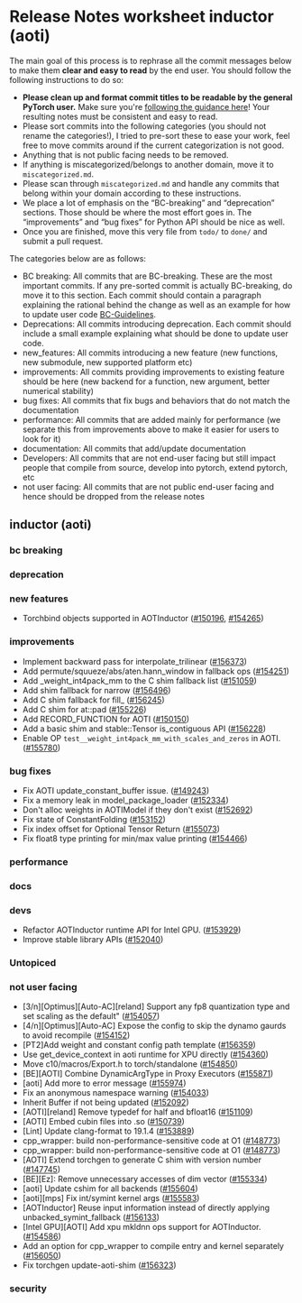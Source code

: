 
# Release Notes worksheet inductor (aoti)

The main goal of this process is to rephrase all the commit messages below to make them **clear and easy to read** by the end user. You should follow the following instructions to do so:

* **Please clean up and format commit titles to be readable by the general PyTorch user.** Make sure you're [following the guidance here](https://docs.google.com/document/d/14OmgGBr1w6gl1VO47GGGdwrIaUNr92DFhQbY_NEk8mQ/edit)! Your resulting notes must be consistent and easy to read.
* Please sort commits into the following categories (you should not rename the categories!), I tried to pre-sort these to ease your work, feel free to move commits around if the current categorization is not good.
* Anything that is not public facing needs to be removed.
* If anything is miscategorized/belongs to another domain, move it to `miscategorized.md`.
* Please scan through `miscategorized.md` and handle any commits that belong within your domain according to these instructions.
* We place a lot of emphasis on the “BC-breaking” and “deprecation” sections. Those should be where the most effort goes in. The “improvements” and “bug fixes” for Python API should be nice as well.
* Once you are finished, move this very file from `todo/` to `done/` and submit a pull request.

The categories below are as follows:

* BC breaking: All commits that are BC-breaking. These are the most important commits. If any pre-sorted commit is actually BC-breaking, do move it to this section. Each commit should contain a paragraph explaining the rational behind the change as well as an example for how to update user code [BC-Guidelines](https://docs.google.com/document/d/14OmgGBr1w6gl1VO47GGGdwrIaUNr92DFhQbY_NEk8mQ/edit#heading=h.a9htwgvvec1m).
* Deprecations: All commits introducing deprecation. Each commit should include a small example explaining what should be done to update user code.
* new_features: All commits introducing a new feature (new functions, new submodule, new supported platform etc)
* improvements: All commits providing improvements to existing feature should be here (new backend for a function, new argument, better numerical stability)
* bug fixes: All commits that fix bugs and behaviors that do not match the documentation
* performance: All commits that are added mainly for performance (we separate this from improvements above to make it easier for users to look for it)
* documentation: All commits that add/update documentation
* Developers: All commits that are not end-user facing but still impact people that compile from source, develop into pytorch, extend pytorch, etc
* not user facing: All commits that are not public end-user facing and hence should be dropped from the release notes

## inductor (aoti)
### bc breaking
### deprecation
### new features
- Torchbind objects supported in AOTInductor ([#150196](https://github.com/pytorch/pytorch/pull/150196), [#154265](https://github.com/pytorch/pytorch/pull/154265))
### improvements
- Implement backward pass for interpolate_trilinear ([#156373](https://github.com/pytorch/pytorch/pull/156373))
- Add permute/squueze/abs/aten.hann_window in fallback ops ([#154251](https://github.com/pytorch/pytorch/pull/154251))
- Add _weight_int4pack_mm to the C shim fallback list ([#151059](https://github.com/pytorch/pytorch/pull/151059))
- Add shim fallback for narrow ([#156496](https://github.com/pytorch/pytorch/pull/156496))
- Add C shim fallback for fill_ ([#156245](https://github.com/pytorch/pytorch/pull/156245))
- Add C shim for at::pad ([#155226](https://github.com/pytorch/pytorch/pull/155226))
- Add RECORD_FUNCTION for AOTI ([#150150](https://github.com/pytorch/pytorch/pull/150150))
- Add a basic shim and stable::Tensor is_contiguous API ([#156228](https://github.com/pytorch/pytorch/pull/156228))
- Enable OP `test__weight_int4pack_mm_with_scales_and_zeros` in AOTI. ([#155780](https://github.com/pytorch/pytorch/pull/155780))
### bug fixes
- Fix AOTI update_constant_buffer issue. ([#149243](https://github.com/pytorch/pytorch/pull/149243))
- Fix a memory leak in model_package_loader ([#152334](https://github.com/pytorch/pytorch/pull/152334))
- Don't alloc weights in AOTIModel if they don't exist ([#152692](https://github.com/pytorch/pytorch/pull/152692))
- Fix state of ConstantFolding ([#153152](https://github.com/pytorch/pytorch/pull/153152))
- Fix index offset for Optional Tensor Return ([#155073](https://github.com/pytorch/pytorch/pull/155073))
- Fix float8 type printing for min/max value printing ([#154466](https://github.com/pytorch/pytorch/pull/154466))
### performance
### docs
### devs
- Refactor AOTInductor runtime API for Intel GPU. ([#153929](https://github.com/pytorch/pytorch/pull/153929))
- Improve stable library APIs ([#152040](https://github.com/pytorch/pytorch/pull/152040))
### Untopiced


### not user facing
- [3/n][Optimus][Auto-AC][reland] Support any fp8 quantization type and set scaling as the default" ([#154057](https://github.com/pytorch/pytorch/pull/154057))
- [4/n][Optimus][Auto-AC] Expose the config to skip the dynamo gaurds to avoid recompile ([#154152](https://github.com/pytorch/pytorch/pull/154152))
- [PT2]Add weight and constant config path template ([#156359](https://github.com/pytorch/pytorch/pull/156359))
- Use get_device_context in aoti runtime for XPU directly ([#154360](https://github.com/pytorch/pytorch/pull/154360))
- Move c10/macros/Export.h to torch/standalone ([#154850](https://github.com/pytorch/pytorch/pull/154850))
- [BE][AOTI] Combine DynamicArgType in Proxy Executors ([#155871](https://github.com/pytorch/pytorch/pull/155871))
- [aoti] Add more to error message ([#155974](https://github.com/pytorch/pytorch/pull/155974))
- Fix an anonymous namespace warning ([#154033](https://github.com/pytorch/pytorch/pull/154033))
- Inherit Buffer if not being updated ([#152092](https://github.com/pytorch/pytorch/pull/152092))
- [AOTI][reland] Remove typedef for half and bfloat16 ([#151109](https://github.com/pytorch/pytorch/pull/151109))
- [AOTI] Embed cubin files into .so ([#150739](https://github.com/pytorch/pytorch/pull/150739))
- [Lint] Update clang-format to 19.1.4 ([#153889](https://github.com/pytorch/pytorch/pull/153889))
- cpp_wrapper: build non-performance-sensitive code at O1 ([#148773](https://github.com/pytorch/pytorch/pull/148773))
- cpp_wrapper: build non-performance-sensitive code at O1 ([#148773](https://github.com/pytorch/pytorch/pull/148773))
- [AOTI] Extend torchgen to generate C shim with version number ([#147745](https://github.com/pytorch/pytorch/pull/147745))
- [BE][Ez]: Remove unnecessary accesses of dim vector ([#155334](https://github.com/pytorch/pytorch/pull/155334))
- [aoti] Update cshim for all backends ([#155604](https://github.com/pytorch/pytorch/pull/155604))
- [aoti][mps] Fix int/symint kernel args ([#155583](https://github.com/pytorch/pytorch/pull/155583))
- [AOTInductor] Reuse input information instead of directly applying unbacked_symint_fallback ([#156133](https://github.com/pytorch/pytorch/pull/156133))
- [Intel GPU][AOTI] Add xpu mkldnn ops support for AOTInductor. ([#154586](https://github.com/pytorch/pytorch/pull/154586))
- Add an option for cpp_wrapper to compile entry and kernel separately ([#156050](https://github.com/pytorch/pytorch/pull/156050))
- Fix torchgen update-aoti-shim ([#156323](https://github.com/pytorch/pytorch/pull/156323))
### security

